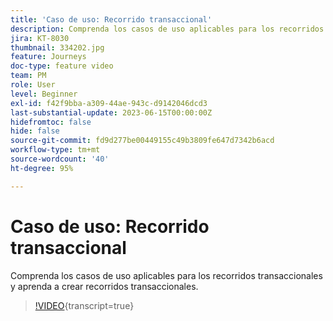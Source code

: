 ```yaml
---
title: 'Caso de uso: Recorrido transaccional'
description: Comprenda los casos de uso aplicables para los recorridos transaccionales y aprenda a crear recorridos transaccionales.
jira: KT-8030
thumbnail: 334202.jpg
feature: Journeys
doc-type: feature video
team: PM
role: User
level: Beginner
exl-id: f42f9bba-a309-44ae-943c-d9142046dcd3
last-substantial-update: 2023-06-15T00:00:00Z
hidefromtoc: false
hide: false
source-git-commit: fd9d277be00449155c49b3809fe647d7342b6acd
workflow-type: tm+mt
source-wordcount: '40'
ht-degree: 95%

---
```


# Caso de uso: Recorrido transaccional

Comprenda los casos de uso aplicables para los recorridos transaccionales y aprenda a crear recorridos transaccionales.

>[!VIDEO](https://video.tv.adobe.com/v/334202?quality=12&learn=on){transcript=true}
